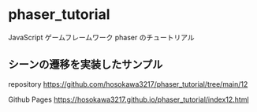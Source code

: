 # phaser_tutorial
JavaScript ゲームフレームワーク phaser のチュートリアル　

## シーンの遷移を実装したサンプル
repository
https://github.com/hosokawa3217/phaser_tutorial/tree/main/12

Github Pages
https://hosokawa3217.github.io/phaser_tutorial/index12.html

